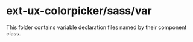 # ext-ux-colorpicker/sass/var

This folder contains variable declaration files named by their component class.
